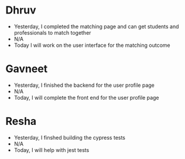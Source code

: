 # Dhruv

- Yesterday, I completed the matching page and can get students and professionals to match together
- N/A
- Today I will work on the user interface for the matching outcome

# Gavneet

- Yesterday, I finished the backend for the user profile page
- N/A
- Today, I will complete the front end for the user profile page

# Resha

- Yesterday, I finshed building the cypress tests
- N/A
- Today, I will help with jest tests